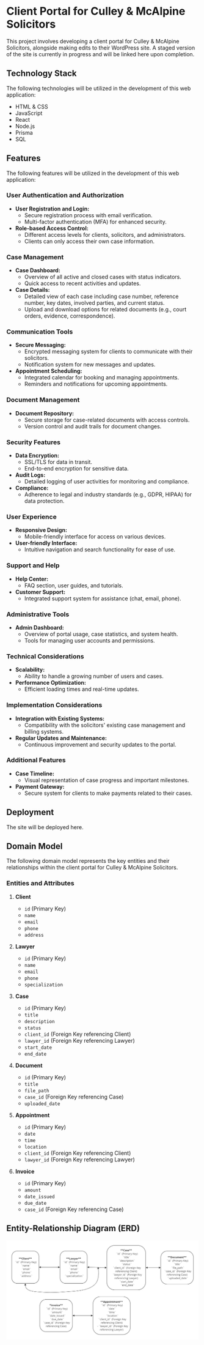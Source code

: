 # Client Portal for Culley & McAlpine Solicitors

This project involves developing a client portal for Culley & McAlpine Solicitors, alongside making edits to their WordPress site. A staged version of the site is currently in progress and will be linked here upon completion.

## Technology Stack

The following technologies will be utilized in the development of this web application:

- HTML & CSS
- JavaScript
- React
- Node.js
- Prisma
- SQL

## Features

The following features will be utilized in the development of this web application:

### User Authentication and Authorization

- **User Registration and Login:**
  - Secure registration process with email verification.
  - Multi-factor authentication (MFA) for enhanced security.
- **Role-based Access Control:**
  - Different access levels for clients, solicitors, and administrators.
  - Clients can only access their own case information.

### Case Management

- **Case Dashboard:**
  - Overview of all active and closed cases with status indicators.
  - Quick access to recent activities and updates.
- **Case Details:**
  - Detailed view of each case including case number, reference number, key dates, involved parties, and current status.
  - Upload and download options for related documents (e.g., court orders, evidence, correspondence).

### Communication Tools

- **Secure Messaging:**
  - Encrypted messaging system for clients to communicate with their solicitors.
  - Notification system for new messages and updates.
- **Appointment Scheduling:**
  - Integrated calendar for booking and managing appointments.
  - Reminders and notifications for upcoming appointments.

### Document Management

- **Document Repository:**
  - Secure storage for case-related documents with access controls.
  - Version control and audit trails for document changes.

### Security Features

- **Data Encryption:**
  - SSL/TLS for data in transit.
  - End-to-end encryption for sensitive data.
- **Audit Logs:**
  - Detailed logging of user activities for monitoring and compliance.
- **Compliance:**
  - Adherence to legal and industry standards (e.g., GDPR, HIPAA) for data protection.

### User Experience

- **Responsive Design:**
  - Mobile-friendly interface for access on various devices.
- **User-friendly Interface:**
  - Intuitive navigation and search functionality for ease of use.

### Support and Help

- **Help Center:**
  - FAQ section, user guides, and tutorials.
- **Customer Support:**
  - Integrated support system for assistance (chat, email, phone).

### Administrative Tools

- **Admin Dashboard:**
  - Overview of portal usage, case statistics, and system health.
  - Tools for managing user accounts and permissions.

### Technical Considerations

- **Scalability:**
  - Ability to handle a growing number of users and cases.
- **Performance Optimization:**
  - Efficient loading times and real-time updates.

### Implementation Considerations

- **Integration with Existing Systems:**
  - Compatibility with the solicitors' existing case management and billing systems.
- **Regular Updates and Maintenance:**
  - Continuous improvement and security updates to the portal.

### Additional Features

- **Case Timeline:**
  - Visual representation of case progress and important milestones.
- **Payment Gateway:**
  - Secure system for clients to make payments related to their cases.

## Deployment

The site will be deployed here.

## Domain Model

The following domain model represents the key entities and their relationships within the client portal for Culley & McAlpine Solicitors.

### Entities and Attributes

1. **Client**
   - `id` (Primary Key)
   - `name`
   - `email`
   - `phone`
   - `address`

2. **Lawyer**
   - `id` (Primary Key)
   - `name`
   - `email`
   - `phone`
   - `specialization`

3. **Case**
   - `id` (Primary Key)
   - `title`
   - `description`
   - `status`
   - `client_id` (Foreign Key referencing Client)
   - `lawyer_id` (Foreign Key referencing Lawyer)
   - `start_date`
   - `end_date`

4. **Document**
   - `id` (Primary Key)
   - `title`
   - `file_path`
   - `case_id` (Foreign Key referencing Case)
   - `uploaded_date`

5. **Appointment**
   - `id` (Primary Key)
   - `date`
   - `time`
   - `location`
   - `client_id` (Foreign Key referencing Client)
   - `lawyer_id` (Foreign Key referencing Lawyer)

6. **Invoice**
   - `id` (Primary Key)
   - `amount`
   - `date_issued`
   - `due_date`
   - `case_id` (Foreign Key referencing Case)

## Entity-Relationship Diagram (ERD)

![ERD](assests/ERD.jpg)
